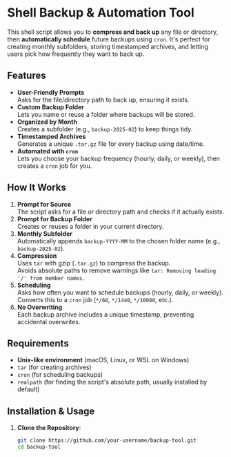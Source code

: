 # Shell Backup & Automation Tool

This shell script allows you to **compress and back up** any file or directory, then **automatically schedule** future backups using `cron`. It's perfect for creating monthly subfolders, storing timestamped archives, and letting users pick how frequently they want to back up.

## Features
- **User-Friendly Prompts**  
  Asks for the file/directory path to back up, ensuring it exists.
- **Custom Backup Folder**  
  Lets you name or reuse a folder where backups will be stored.
- **Organized by Month**  
  Creates a subfolder (e.g., `backup-2025-02`) to keep things tidy.
- **Timestamped Archives**  
  Generates a unique `.tar.gz` file for every backup using date/time.
- **Automated with `cron`**  
  Lets you choose your backup frequency (hourly, daily, or weekly), then creates a `cron` job for you.

## How It Works
1. **Prompt for Source**  
   The script asks for a file or directory path and checks if it actually exists.
2. **Prompt for Backup Folder**  
   Creates or reuses a folder in your current directory.
3. **Monthly Subfolder**  
   Automatically appends `backup-YYYY-MM` to the chosen folder name (e.g., `backup-2025-02`).
4. **Compression**  
   Uses `tar` with gzip (`.tar.gz`) to compress the backup.  
   Avoids absolute paths to remove warnings like `tar: Removing leading '/' from member names`.
5. **Scheduling**  
   Asks how often you want to schedule backups (hourly, daily, or weekly).  
   Converts this to a `cron` job (`*/60`, `*/1440`, `*/10080`, etc.).
6. **No Overwriting**  
   Each backup archive includes a unique timestamp, preventing accidental overwrites.

## Requirements
- **Unix-like environment** (macOS, Linux, or WSL on Windows)
- `tar` (for creating archives)
- `cron` (for scheduling backups)
- `realpath` (for finding the script's absolute path, usually installed by default)

## Installation & Usage
1. **Clone the Repository**:
   ```sh
   git clone https://github.com/your-username/backup-tool.git
   cd backup-tool
